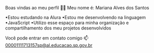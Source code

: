 Boas vindas ao meu perfil 💜💜
Meu nome é: Mariana Alves dos Santos 

•Estou estudando na Alura
•Estou me desenvolvendo na linguagem •JavaScript
•Utilizo esse espaço para minha organização e compartilhamento dos meu projetos desenvolvidos

Você pode entrar em contato comigo 📫
00001111713157sp@al.educacao.sp.gov.br
